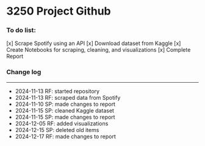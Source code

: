 # 3250 Project Github

### To do list:

[x] Scrape Spotify using an API
[x] Download dataset from Kaggle
[x] Create Notebooks for scraping, cleaning, and visualizations
[x] Complete Report

### Change log

---

- 2024-11-13 RF: started repository
- 2024-11-13 RF: scraped data from Spotify
- 2024-11-10 SP: made changes to report
- 2024-11-15 SP: cleaned Kaggle dataset
- 2024-11-15 SP: made changes to report
- 2024-12-05 RF: added visualizations
- 2024-12-15 SP: deleted old items
- 2024-12-17 RF: made changes to report
